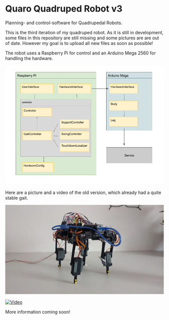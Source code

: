 # Quaro Quadruped Robot v3
Planning- and control-software for Quadrupedal Robots.

This is the third iteration of my quadruped robot. As it is still in development, some files in this repository are still missing and some pictures are are out of date. However my goal is to upload all new files as soon as possible!

The robot uses a Raspberry Pi for control and an Arduino Mega 2560 for handling the hardware.

![sideview](https://github.com/ThomasSchnapka/quaro/blob/v3/doc/Quaro_diagramm.png)

Here are a picture and a video of the old version, which already had a quite stable gait.

![sideview](https://raw.githubusercontent.com/ThomasSchnapka/quaro/master/doc/sideview.jpeg)

[![Video](https://i.vimeocdn.com/filter/overlay?src0=https%3A%2F%2Fi.vimeocdn.com%2Fvideo%2F708905399_1280x704.webp&src1=https%3A%2F%2Ff.vimeocdn.com%2Fimages_v6%2Fshare%2Fplay_icon_overlay.png)](https://vimeo.com/276389560 "Walking Demo")

More information coming soon!
